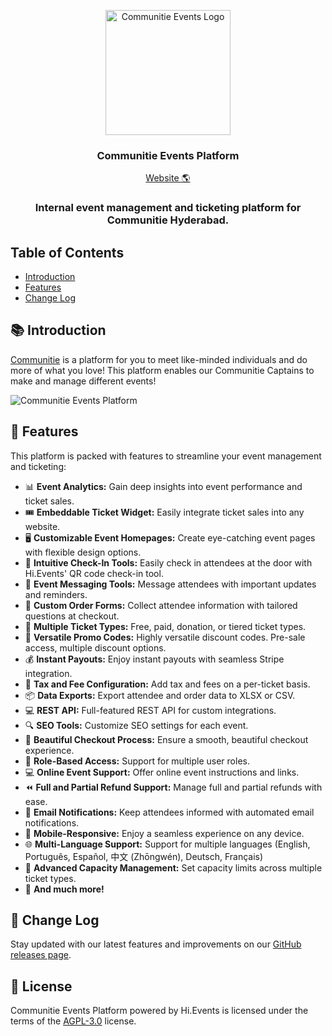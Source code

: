 <p align="center">
  <img src="https://communtie-public-bucket.s3.ap-south-1.amazonaws.com/events/Communitie.png" alt="Communitie Events Logo" width="200px">
</p>


<h3 align="center">Communitie Events Platform</h3>

<p align="center">
<a href="https://communitie.in">Website 🌎</a>
</p>

<h3 align="center">
 Internal event management and ticketing platform for Communitie Hyderabad.
</h3>

## Table of Contents

- [Introduction](#-introduction)
- [Features](#-features)
- [Change Log](#-change-log)

## 📚 Introduction

<a href="https://communitie.in">Communitie</a> is a platform for you to meet like-minded individuals and do more of what you love! This platform enables our Communitie Captains to make and manage different events! 

<img alt="Communitie Events Platform" src="https://hievents-public.s3.us-west-1.amazonaws.com/website/dashboard-screenshot.png"/>

## 🌟 Features

This platform is packed with features to streamline your event management and ticketing:

- 📊 **Event Analytics:** Gain deep insights into event performance and ticket sales.
- 🎟 **Embeddable Ticket Widget:** Easily integrate ticket sales into any website.
- 🖥 **Customizable Event Homepages:** Create eye-catching event pages with flexible design options.
- 🔑 **Intuitive Check-In Tools:** Easily check in attendees at the door with Hi.Events' QR code check-in tool.
- 💬 **Event Messaging Tools:** Message attendees with important updates and reminders.
- 📝 **Custom Order Forms:** Collect attendee information with tailored questions at checkout.
- 🎫 **Multiple Ticket Types:** Free, paid, donation, or tiered ticket types.
- 💸 **Versatile Promo Codes:** Highly versatile discount codes. Pre-sale access, multiple discount options.
- 💰 **Instant Payouts:** Enjoy instant payouts with seamless Stripe integration.
- 🧾 **Tax and Fee Configuration:** Add tax and fees on a per-ticket basis.
- 📦 **Data Exports:** Export attendee and order data to XLSX or CSV.
- 💻 **REST API:** Full-featured REST API for custom integrations.
- 🔍 **SEO Tools:** Customize SEO settings for each event.
- 🛒 **Beautiful Checkout Process:** Ensure a smooth, beautiful checkout experience.
- 🔐 **Role-Based Access:** Support for multiple user roles.
- 💻 **Online Event Support:** Offer online event instructions and links.
- ⏪ **Full and Partial Refund Support:** Manage full and partial refunds with ease.
- 📧 **Email Notifications:** Keep attendees informed with automated email notifications.
- 📱 **Mobile-Responsive:** Enjoy a seamless experience on any device.
- 🌐 **Multi-Language Support:** Support for multiple languages (English, Português, Español, 中文 (Zhōngwén), Deutsch, Français)
- 🔋 **Advanced Capacity Management:** Set capacity limits across multiple ticket types.
- 🎉 **And much more!**


## 📝 Change Log

Stay updated with our latest features and improvements on our [GitHub releases page](https://github.com/HiEventsDev/hi.events/releases).

<!-- ## ❓ FAQ

Have questions? Our [Docs](https://hi.events/docs) have answers. If you can't find what you're looking for, feel free to
reach out to us at [hello@hi.events](mailto:hello@hi.events). -->

## 📜 License

Communitie Events Platform powered by Hi.Events is licensed under the terms of the [AGPL-3.0](https://github.com/HiEventsDev/hi.events/blob/main/LICENCE) license.
